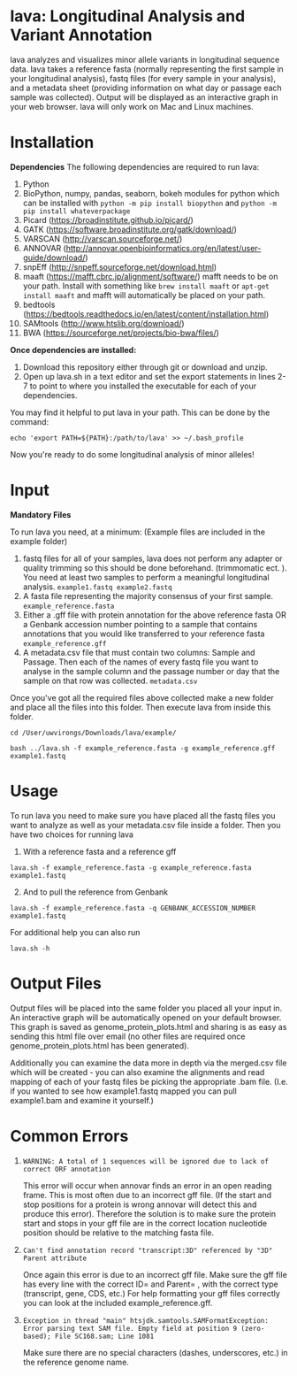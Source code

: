 # lava: Longitudinal Analysis and Variant Annotation
lava analyzes and visualizes minor allele variants in longitudinal sequence data. lava takes a reference fasta (normally representing the first sample in your longitudinal analysis), fastq files (for every sample in your analysis), and a metadata sheet (providing information on what day or passage each sample was collected). Output will be displayed as an interactive graph in your web browser. lava will only work on Mac and Linux machines. 

# Installation
**Dependencies**
The following dependencies are required to run lava: 
1. Python
2. BioPython, numpy, pandas, seaborn, bokeh modules for python which can be installed with `python -m pip install biopython` and `python -m pip install whateverpackage` 
3. Picard (https://broadinstitute.github.io/picard/)
4. GATK (https://software.broadinstitute.org/gatk/download/)
5. VARSCAN (http://varscan.sourceforge.net/)
6. ANNOVAR (http://annovar.openbioinformatics.org/en/latest/user-guide/download/)
7. snpEff (http://snpeff.sourceforge.net/download.html)
8. maaft (https://mafft.cbrc.jp/alignment/software/) mafft needs to be on your path. Install with something like `brew install maaft` or `apt-get install maaft` and mafft will automatically be placed on your path. 
9. bedtools (https://bedtools.readthedocs.io/en/latest/content/installation.html)
10. SAMtools (http://www.htslib.org/download/)
11. BWA (https://sourceforge.net/projects/bio-bwa/files/)

**Once dependencies are installed:**

1. Download this repository either through git or download and unzip. 
2. Open up lava.sh in a text editor and set the export statements in lines 2-7 to point to where you installed the executable for each of your dependencies. 

You may find it helpful to put lava in your path. This can be done by the command:

`echo 'export PATH=${PATH}:/path/to/lava' >> ~/.bash_profile`

Now you're ready to do some longitudinal analysis of minor alleles! 

# Input

**Mandatory Files**

To run lava you need, at a minimum: (Example files are included in the example folder)
1. fastq files for all of your samples, lava does not perform any adapter or quality trimming so this should be done beforehand. (trimmomatic ect. ). You need at least two samples to perform a meaningful longitudinal analysis. `example1.fastq example2.fastq`
2. A fasta file representing the majority consensus of your first sample. `example_reference.fasta`
3. Either a .gff file with protein annotation for the above reference fasta OR a Genbank accession number pointing to a sample that contains annotations that you would like transferred to your reference fasta `example_reference.gff`
4. A metadata.csv file that must contain two columns: Sample and Passage. Then each of the names of every fastq file you want to analyse in the sample column and the passage number or day that the sample on that row was collected. `metadata.csv`


Once you've got all the required files above collected make a new folder and place all the files into this folder. Then execute lava from inside this folder. 

`cd /User/uwvirongs/Downloads/lava/example/` 

`bash ../lava.sh -f example_reference.fasta -g example_reference.gff example1.fastq`

# Usage

To run lava you need to make sure you have placed all the fastq files you want to analyze as well as your metadata.csv file inside a folder. Then you have two choices for running lava

1. With a reference fasta and a reference gff

`lava.sh -f example_reference.fasta -g example_reference.fasta example1.fastq`

2. And to pull the reference from Genbank

`lava.sh -f example_reference.fasta -q GENBANK_ACCESSION_NUMBER example1.fastq`

For additional help you can also run 

`lava.sh -h`

# Output Files

Output files will be placed into the same folder you placed all your input in. An interactive graph will be automatically opened on your default browser. This graph is saved as genome_protein_plots.html and sharing is as easy as sending this html file over email (no other files are required once genome_protein_plots.html has been generated).

Additionally you can examine the data more in depth via the merged.csv file which will be created - you can also examine the alignments and read mapping of each of your fastq files be picking the appropriate .bam file. (I.e. if you wanted to see how example1.fastq mapped you can pull example1.bam and examine it yourself.)

# Common Errors
1. `WARNING: A total of 1 sequences will be ignored due to lack of correct ORF annotation`

	This error will occur when annovar finds an error in an open reading frame. This is most often due to an incorrect gff file. (If the start and stop positions for a protein is wrong annovar will detect this and produce this error). Therefore the solution is to make sure the protein start and stops in your gff file are in the correct location nucleotide position should be relative to the matching fasta file. 
	
2. `Can't find annotation record "transcript:3D" referenced by "3D" Parent attribute`

	Once again this error is due to an incorrect gff file. Make sure the gff file has every line with the correct ID= and Parent= , with the correct type (transcript, gene, CDS, etc.) For help formatting your gff files correctly you can look at the included example_reference.gff.
	
3. `Exception in thread "main" htsjdk.samtools.SAMFormatException: Error parsing text SAM file. Empty field at position 9 (zero-based); File SC168.sam; Line 1081`

	Make sure there are no special characters (dashes, underscores, etc.) in the reference genome name.

